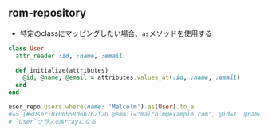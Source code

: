 
## rom-repository

* 特定のclassにマッピングしたい場合、`as`メソッドを使用する


```ruby
class User
  attr_reader :id, :name, :email

  def initialize(attributes)
    @id, @name, @email = attributes.values_at(:id, :name, :email)
  end
end

user_repo.users.where(name: 'Malcolm').as(User).to_a
#=> [#<User:0x00558d6b762f20 @email="malcolm@example.com", @id=1, @name="Malcolm]
# `User`クラスのArrayになる
```
